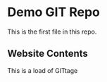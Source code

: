 # Demo GIT Repo

This is the first file in this repo.

## Website Contents

This is a load of GITtage
